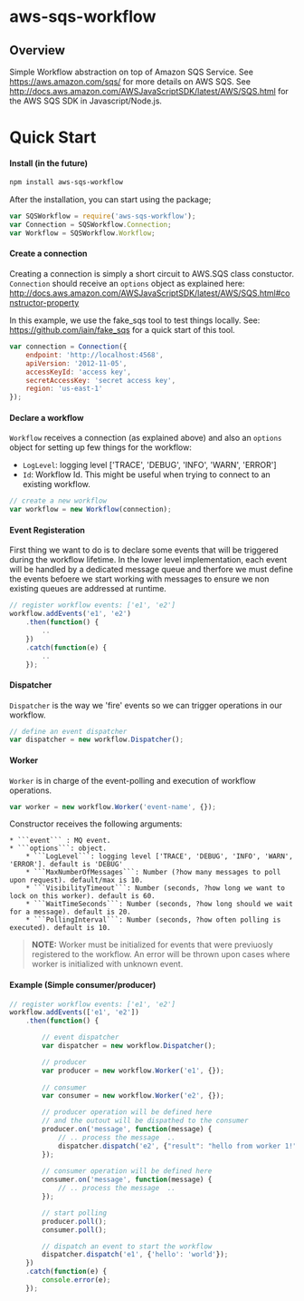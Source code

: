 # aws-sqs-workflow

## Overview
Simple Workflow abstraction on top of Amazon SQS Service.
See https://aws.amazon.com/sqs/ for more details on AWS SQS.
See http://docs.aws.amazon.com/AWSJavaScriptSDK/latest/AWS/SQS.html for
the AWS SQS SDK in Javascript/Node.js.

# Quick Start

#### Install (in the future)
```sh
npm install aws-sqs-workflow
```

After the installation, you can start using the package;

```javascript
var SQSWorkflow = require('aws-sqs-workflow');
var Connection = SQSWorkflow.Connection;
var Workflow = SQSWorkflow.Workflow;
```

#### Create a connection
Creating a connection is simply a short circuit to AWS.SQS class constuctor.
```Connection``` should receive an ```options``` object as explained here: http://docs.aws.amazon.com/AWSJavaScriptSDK/latest/AWS/SQS.html#constructor-property

In this example, we use the fake_sqs tool to test things locally.
See: https://github.com/iain/fake_sqs for a quick start of this tool.

```javascript
var connection = Connection({
    endpoint: 'http://localhost:4568',
    apiVersion: '2012-11-05',
    accessKeyId: 'access key',
    secretAccessKey: 'secret access key',
    region: 'us-east-1'
});
```

#### Declare a workflow
```Workflow``` receives a connection (as explained above) and also an ```options``` 
object for setting up few things for the workflow:
   * ```LogLevel```: logging level ['TRACE', 'DEBUG', 'INFO', 'WARN', 'ERROR']
   * ```Id```: Workflow Id. This might be useful when trying to connect to an existing workflow. 

```javascript
// create a new workflow
var workflow = new Workflow(connection);
```

#### Event Registeration

First thing we want to do is to declare some events that will be triggered during the
workflow lifetime. In the lower level implementation, each event will be handled by a dedicated
message queue and therfore we must define the events befoere we start working with messages to ensure
we non existing queues are addressed at runtime.

```javascript
// register workflow events: ['e1', 'e2']
workflow.addEvents('e1', 'e2')
    .then(function() {
        ..
    })
    .catch(function(e) {
        ..
    });
```

#### Dispatcher
```Dispatcher``` is the way we 'fire' events so we can trigger operations in our workflow.
```javascript
// define an event dispatcher
var dispatcher = new workflow.Dispatcher();
```
#### Worker
```Worker``` is in charge of the event-polling and execution of workflow operations.

```javascript
var worker = new workflow.Worker('event-name', {});
```

Constructor receives the following arguments:

    * ```event``` : MQ event.
    * ```options```: object.
        * ```LogLevel```: logging level ['TRACE', 'DEBUG', 'INFO', 'WARN', 'ERROR']. default is 'DEBUG'
        * ```MaxNumberOfMessages```: Number (?how many messages to poll upon request). default/max is 10.
        * ```VisibilityTimeout```: Number (seconds, ?how long we want to lock on this worker). default is 60.
        * ```WaitTimeSeconds```: Number (seconds, ?how long should we wait for a message). default is 20.
        * ```PollingInterval```: Number (seconds, ?how often polling is executed). default is 10.

> **NOTE:** Worker must be initialized for events that were previuosly registered to the workflow.
An error will be thrown upon cases where worker is initialized with unknown event.


#### Example (Simple consumer/producer)
```javascript
// register workflow events: ['e1', 'e2']
workflow.addEvents(['e1', 'e2'])
    .then(function() {

        // event dispatcher
        var dispatcher = new workflow.Dispatcher();

        // producer
        var producer = new workflow.Worker('e1', {});
        
        // consumer
        var consumer = new workflow.Worker('e2', {});

        // producer operation will be defined here
        // and the outout will be dispathed to the consumer
        producer.on('message', function(message) {
            // .. process the message  ..
            dispatcher.dispatch('e2', {"result": "hello from worker 1!"});
        });
        
        // consumer operation will be defined here
        consumer.on('message', function(message) {
            // .. process the message  ..
        });

        // start polling
        producer.poll();
        consumer.poll();

        // dispatch an event to start the workflow
        dispatcher.dispatch('e1', {'hello': 'world'});
    })
    .catch(function(e) {
        console.error(e);
    });
```
